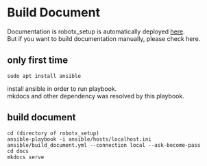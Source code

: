 # Build Document

Documentation is robotx_setup is automatically deployed [here](https://ouxt-polaris.github.io/robotx_setup/).  
But if you want to build documentation manually, please check here.  

## only first time
```
sudo apt install ansible
```
install ansible in order to run playbook.  
mkdocs and other dependency was resolved by this playbook.  

## build document
```
cd (directory of robotx_setup)
ansible-playbook -i ansible/hosts/localhost.ini ansible/build_document.yml --connection local --ask-become-pass
cd docs
mkdocs serve
```